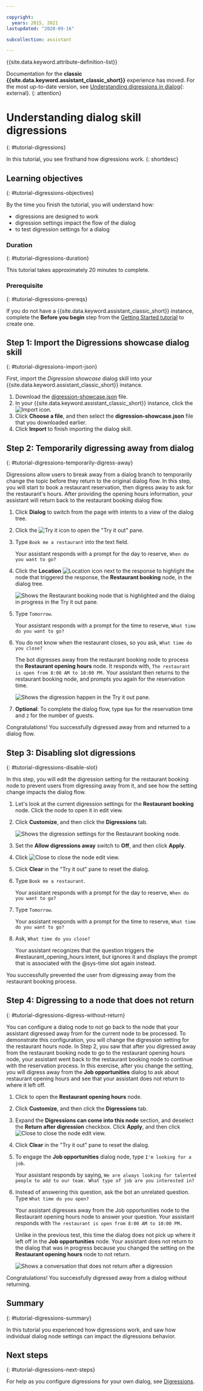 ```yaml
---

copyright:
  years: 2015, 2021
lastupdated: "2020-09-16"

subcollection: assistant

---
```


{{site.data.keyword.attribute-definition-list}}

Documentation for the **classic {{site.data.keyword.assistant_classic_short}}** experience has moved. For the most up-to-date version, see [Understanding digressions in dialog](/docs/watson-assistant?topic=watson-assistant-tutorial-digressions){: external}.
{: attention}

# Understanding dialog skill digressions
{: #tutorial-digressions}

In this tutorial, you see firsthand how digressions work.
{: shortdesc}

## Learning objectives
{: #tutorial-digressions-objectives}

By the time you finish the tutorial, you will understand how:

- digressions are designed to work
- digression settings impact the flow of the dialog
- to test digression settings for a dialog

### Duration
{: #tutorial-digressions-duration}

This tutorial takes approximately 20 minutes to complete.

### Prerequisite
{: #tutorial-digressions-prereqs}

If you do not have a {{site.data.keyword.assistant_classic_short}} instance, complete the **Before you begin** step from the [Getting Started tutorial](/docs/assistant?topic=assistant-getting-started#getting-started-prerequisites) to create one.

## Step 1: Import the Digressions showcase dialog skill
{: #tutorial-digressions-import-json}

First, import the *Digression showcase* dialog skill into your {{site.data.keyword.assistant_classic_short}} instance.

1.  Download the [digression-showcase.json](https://github.com/watson-developer-cloud/community/raw/master/watson-assistant/digression-showcase.json) file.
1.  In your {{site.data.keyword.assistant_classic_short}} instance, click the ![Import](images/workspace_import.png) icon.
1.  Click **Choose a file**, and then select the **digression-showcase.json** file that you downloaded earlier.
1.  Click **Import** to finish importing the dialog skill.

## Step 2: Temporarily digressing away from dialog
{: #tutorial-digressions-temporarily-digress-away}

Digressions allow users to break away from a dialog branch to temporarily change the topic before they return to the original dialog flow. In this step, you will start to book a restaurant reservation, then digress away to ask for the restaurant's hours. After providing the opening hours information, your assistant will return back to the restaurant booking dialog flow.

1.  Click **Dialog** to switch from the page with intents to a view of the dialog tree.

1.  Click the ![Try it](images/ask_watson.png) icon to open the "Try it out" pane.
1.  Type `Book me a restaurant` into the text field.

    Your assistant responds with a prompt for the day to reserve, `When do you want to go?`

1.  Click the **Location** ![Location](images/location.png) icon next to the response to highlight the node that triggered the response, the **Restaurant booking** node, in the dialog tree.

    ![Shows the Restaurant booking node that is highlighted and the dialog in progress in the Try it out pane.](images/tut-dig-location.png)
1.  Type `Tomorrow`.

    Your assistant responds with a prompt for the time to reserve, `What time do you want to go?`

1.  You do not know when the restaurant closes, so you ask, `What time do you close?`

    The bot digresses away from the restaurant booking node to process the **Restaurant opening hours** node. It responds with, `The restaurant is open from 8:00 AM to 10:00 PM.` Your assistant then returns to the restaurant booking node, and prompts you again for the reservation time.

    ![Shows the digression happen in the Try it out pane.](images/tut-dig-digression.png)
1.  **Optional**: To complete the dialog flow, type `8pm` for the reservation time and `2` for the number of guests.

Congratulations! You successfully digressed away from and returned to a dialog flow.

## Step 3: Disabling slot digressions
{: #tutorial-digressions-disable-slot}

In this step, you will edit the digression setting for the restaurant booking node to prevent users from digressing away from it, and see how the setting change impacts the dialog flow.

1.  Let's look at the current digression settings for the **Restaurant booking** node. Click the node to open it in edit view.

1.  Click **Customize**, and then click the **Digressions** tab.

    ![Shows the digression settings for the Restaurant booking node.](images/tut-dig-resto-settings.png)

1.  Set the **Allow digressions away** switch to **Off**, and then click **Apply**.

1.  Click ![Close](images/close.png) to close the node edit view.

1.  Click **Clear** in the "Try it out" pane to reset the dialog.

1.  Type `Book me a restaurant`.

    Your assistant responds with a prompt for the day to reserve, `When do you want to go?`

1.  Type `Tomorrow`.

    Your assistant responds with a prompt for the time to reserve, `What time do you want to go?`

1.  Ask, `What time do you close?`

    Your assistant recognizes that the question triggers the #restaurant_opening_hours intent, but ignores it and displays the prompt that is associated with the @sys-time slot again instead.

You successfully prevented the user from digressing away from the restaurant booking process.

## Step 4: Digressing to a node that does not return
{: #tutorial-digressions-digress-without-return}

You can configure a dialog node to not go back to the node that your assistant digressed away from for the current node to be processed. To demonstrate this configuration, you will change the digression setting for the restaurant hours node. In Step 2, you saw that after you digressed away from the restaurant booking node to go to the restaurant opening hours node, your assistant went back to the restaurant booking node to continue with the reservation process. In this exercise, after you change the setting, you will digress away from the **Job opportunities** dialog to ask about restaurant opening hours and see that your assistant does not return to where it left off.

1.  Click to open the **Restaurant opening hours** node.

1.  Click **Customize**, and then click the **Digressions** tab.

1.  Expand the **Digressions can come into this node** section, and deselect the **Return after digression** checkbox. Click **Apply**, and then click ![Close](images/close.png) to close the node edit view.

1.  Click **Clear** in the "Try it out" pane to reset the dialog.

1.  To engage the **Job opportunities** dialog node, type `I'm looking for a job`.

    Your assistant responds by saying, `We are always looking for talented people to add to our team. What type of job are you interested in?`

1.  Instead of answering this question, ask the bot an unrelated question. Type `What time do you open?`

    Your assistant digresses away from the Job opportunities node to the Restaurant opening hours node to answer your question. Your assistant responds with `The restaurant is open from 8:00 AM to 10:00 PM.`

    Unlike in the previous test, this time the dialog does not pick up where it left off in the **Job opportunities** node. Your assistant does not return to the dialog that was in progress because you changed the setting on the **Restaurant opening hours** node to not return.

    ![Shows a conversation that does not return after a digression](images/tut-dig-noreturn.png)

Congratulations! You successfully digressed away from a dialog without returning.

## Summary
{: #tutorial-digressions-summary}

In this tutorial you experienced how digressions work, and saw how individual dialog node settings can impact the digressions behavior.

## Next steps
{: #tutorial-digressions-next-steps}

For help as you configure digressions for your own dialog, see [Digressions](/docs/assistant?topic=assistant-dialog-runtime#dialog-runtime-digressions).
